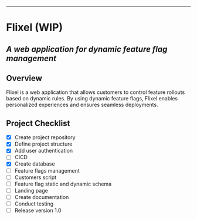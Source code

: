 
---

# Flixel (WIP)

*A web application for dynamic feature flag management*
---

## Overview

Flixel is a web application that allows customers to control feature rollouts based on dynamic rules. By using dynamic feature flags, Flixel enables personalized experiences and ensures seamless deployments.

## Project Checklist

- [x] Create project repository
- [x] Define project structure
- [x] Add user authentication
- [ ] CICD
- [x] Create database
- [ ] Feature flags management
- [ ] Customers script
- [ ] Feature flag static and dynamic schema
- [ ] Landing page
- [ ] Create documentation
- [ ] Conduct testing
- [ ] Release version 1.0